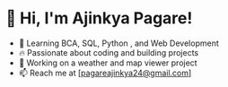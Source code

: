 # 👋 Hi, I'm Ajinkya Pagare!  
- 🌱 Learning BCA, SQL, Python , and Web Development  
- 🔥 Passionate about coding and building projects  
- 🚀 Working on a weather and map viewer project  
- 📫 Reach me at [pagareajinkya24@gmail.com]  
